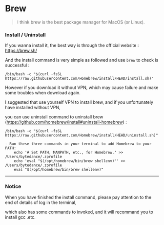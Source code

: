 # Brew

> I think brew is the best package manager for MacOS (or Linux).

### Install / Uninstall

If you wanna install it, the best way is through the official website : https://brew.sh/

And the install command is very simple as followed and use `brew` to check is successful : 

`/bin/bash -c "$(curl -fsSL https://raw.githubusercontent.com/Homebrew/install/HEAD/install.sh)"`

However if you download it without VPN, which may cause failure and make some troubles when download again.

I suggested that use yourself VPN to install brew, and if you unfortunately have installed without VPN,

you can use uninstall command to uninstall brew (https://github.com/homebrew/install#uninstall-homebrew) : 

`/bin/bash -c "$(curl -fsSL https://raw.githubusercontent.com/Homebrew/install/HEAD/uninstall.sh)"`

```
- Run these three commands in your terminal to add Homebrew to your PATH:
    echo '# Set PATH, MANPATH, etc., for Homebrew.' >> /Users/bytedance/.zprofile
    echo 'eval "$(/opt/homebrew/bin/brew shellenv)"' >> /Users/bytedance/.zprofile
    eval "$(/opt/homebrew/bin/brew shellenv)"
```
----

### Notice

When you have finished the install command, please pay attention to the end of details of log in the terminal,

which also has some commands  to invoked, and it will recommand you to install gcc .etc.


